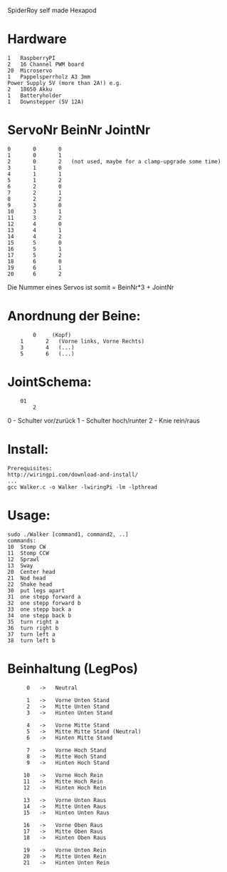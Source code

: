 SpiderRoy
self made Hexapod
#	Hardware
	1	RaspberryPI
	2	16 Channel PWM board
	20 	Microservo
	1	Pappelsperrholz A3 3mm
	Power Supply 5V (more than 2A!) e.g. 
	2 	18650 Akku
	1	Batteryholder 
	1	Downstepper (5V 12A)

#	ServoNr		BeinNr		JointNr

	0		0		0
	1		0		1
	2		0		2	(not used, maybe for a clamp-upgrade some time)
	3		1		0
	4		1		1
	5		1		2
	6		2		0
	7		2		1
	8		2		2
	9		3		0
	10		3		1
	11		3		2
	12		4		0
	13		4		1
	14		4		2
	15		5		0
	16		5		1
	17		5		2
	18		6		0
	19		6		1
	20		6		2
	
Die	Nummer eines Servos ist somit = BeinNr*3 + JointNr
	
#	Anordnung der Beine:
	
			0     (Kopf)
		1		2   (Vorne links, Vorne Rechts)
		3		4   (...)
		5		6   (...)
		
#	JointSchema:
		01      
			2
  0 - Schulter  vor/zurück
  1 - Schulter  hoch/runter
  2 - Knie      rein/raus

# Install:

	Prerequisites:
	http://wiringpi.com/download-and-install/
	...
	gcc Walker.c -o Walker -lwiringPi -lm -lpthread
	
# Usage:
	
	sudo ./Walker [command1, command2, ..]
	commands:
	10	Stomp CW
	11	Stomp CCW
	12	Sprawl
	13	Sway
	20	Center head
	21	Nod head
	22	Shake head
	30	put legs apart
	31	one stepp forward a
	32	one stepp forward b
	33	one stepp back a
	34	one stepp back b
	35	turn right a
	36	turn right b
	37	turn left a
	38	turn left b

# Beinhaltung (LegPos)
		  0   ->   Neutral
		  
		  1   ->   Vorne Unten Stand 
		  2   ->   Mitte Unten Stand 
		  3   ->   Hinten Unten Stand 
		  
		  4   ->   Vorne Mitte Stand 
		  5   ->   Mitte Mitte Stand (Neutral)
		  6   ->   Hinten Mitte Stand 
		  
		  7   ->   Vorne Hoch Stand 
		  8   ->   Mitte Hoch Stand 
		  9   ->   Hinten Hoch Stand 
		 
		 10   ->   Vorne Hoch Rein 
		 11   ->   Mitte Hoch Rein 
		 12   ->   Hinten Hoch Rein 
		 
		 13   ->   Vorne Unten Raus 
		 14   ->   Mitte Unten Raus 
		 15   ->   Hinten Unten Raus 
		 
		 16   ->   Vorne Oben Raus 
		 17   ->   Mitte Oben Raus 
		 18   ->   Hinten Oben Raus 
		 
		 19   ->   Vorne Unten Rein 
		 20   ->   Mitte Unten Rein  
		 21   ->   Hinten Unten Rein  
